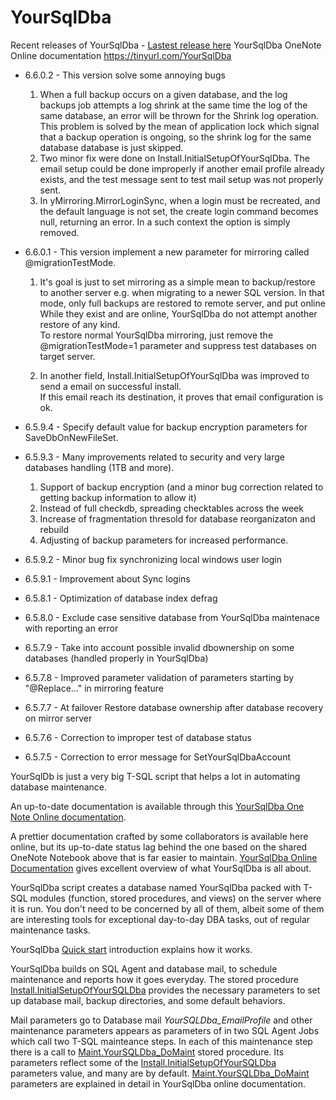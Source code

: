 # YourSqlDba

Recent releases of YourSqlDba - [Lastest release here](YourSQLDba_InstallOrUpdateScript.sql?raw=true)
YourSqlDba OneNote Online documentation https://tinyurl.com/YourSqlDba

* 6.6.0.2 - This version solve some annoying bugs
  1) When a full backup occurs on a given database, and the log backups job attempts a log shrink at the same time
     the log of the same database, an error will be thrown for the Shrink log operation. This problem is solved by the mean
     of application lock which signal that a backup operation is ongoing, so the shrink log for the same database
     database is just skipped.
  2) Two minor fix were done on Install.InitialSetupOfYourSqlDba. The email setup could be done improperly if another email
     profile already exists, and the test message sent to test mail setup was not properly sent.
  3) In yMirroring.MirrorLoginSync, when a login must be recreated, and the default language is not set, the 
     create login command becomes null, returning an error. In a such context the option is simply removed.

* 6.6.0.1 -  This version implement a new parameter for mirroring called @migrationTestMode.
  1) It's goal is just to set mirroring as a simple mean to backup/restore to another server
  e.g. when migrating to a newer SQL version. In that mode, only full backups are restored to remote server, and put online
  While they exist and are online, YourSqlDba do not attempt another restore of any kind.  
  To restore normal YourSqlDba mirroring, just remove the @migrationTestMode=1 parameter and suppress 
  test databases on target server.

  2) In another field, Install.InitialSetupOfYourSqlDba was improved to send a email on successful install.  
  If this email reach its destination, it proves that email configuration is ok.

* 6.5.9.4 - Specify default value for backup encryption parameters for SaveDbOnNewFileSet.
* 6.5.9.3 - Many improvements related to security and very large databases handling (1TB and more). 
  1) Support of backup encryption (and a minor bug correction related to getting backup information to allow it)
  2) Instead of full checkdb, spreading checktables across the  week
  3) Increase of  fragmentation thresold for database reorganizaton and rebuild
  4) Adjusting of backup parameters for increased performance.
* 6.5.9.2 - Minor bug fix synchronizing local windows user login
* 6.5.9.1 - Improvement about Sync logins 
* 6.5.8.1 - Optimization of database index defrag
* 6.5.8.0 - Exclude case sensitive database from YourSqlDba maintenace with reporting an error
* 6.5.7.9 - Take into account possible invalid dbownership on some databases (handled properly in YourSqlDba) 
* 6.5.7.8 - Improved parameter validation of parameters starting by "@Replace..." in mirroring feature  
* 6.5.7.7 - At failover Restore database ownership after database recovery on mirror server  
* 6.5.7.6 - Correction to improper test of database status   
* 6.5.7.5 - Correction to error message for SetYourSqlDbaAccount

YourSqlDb is just a very big T-SQL script that helps a lot in automating database maintenance. 

An up-to-date documentation is available through this [YourSqlDba One Note Online documentation](https://1drv.ms/u/s!Au3EQ1QlhcMStyhzaj33LkcvNzcw?e=cBk5t1).

A prettier documentation crafted by some collaborators is available here online, but its up-to-date status lag behind the one based on the shared OneNote Notebook above that is far easier to maintain. [YourSqlDba Online Documentation](https://pelsql.github.io/YourSqlDba/) gives excellent overview of what YourSqlDba is all about.


YourSqlDba script creates a database named YourSqlDba packed with T-SQL modules (function, stored procedures, and views) on the server where it is run. You don't need to be concerned by all of them, albeit some of them are interesting tools for exceptional day-to-day DBA tasks, out of regular maintenance tasks.

YourSqlDba [Quick start](https://pelsql.github.io/YourSqlDba/#quickstart-section) introduction explains how it works.  

YourSqlDba builds on SQL Agent and database mail, to schedule maintenance and reports how it goes everyday. 
The stored procedure [Install.InitialSetupOfYourSQLDba](https://pelsql.github.io/YourSqlDba/#InitialSetupOfYourSQLDba) provides the necessary parameters to set up database mail, backup directories, and some default behaviors. 

Mail parameters go to Database mail *YourSQLDba_EmailProfile* and other maintenance parameters appears as parameters of in two SQL Agent Jobs which call two T-SQL mainteance steps. 
In each of this maintenance step there is a call to [Maint.YourSQLDba_DoMaint](https://pelsql.github.io/YourSqlDba/#YourSQLDba_DoMaint) stored procedure. Its parameters reflect some of the [Install.InitialSetupOfYourSQLDba](https://pelsql.github.io/YourSqlDba/#InitialSetupOfYourSQLDba) parameters value, and many are by default.  [Maint.YourSQLDba_DoMaint](https://pelsql.github.io/YourSqlDba/#YourSQLDba_DoMaint) parameters are explained in detail in YourSqlDba online documentation.
